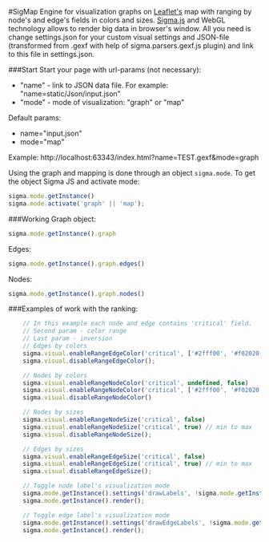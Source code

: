 #SigMap
Engine for visualization graphs on [Leaflet's](https://github.com/Leaflet/Leaflet) map with ranging by node's and edge's fields in colors and sizes.
[Sigma.js](https://github.com/jacomyal/sigma.js) and WebGL technology allows to render big data in browser's window.
All you need is change settings.json for your custom visual settings and JSON-file (transformed from .gexf with help of sigma.parsers.gexf.js plugin) and link to this file in settings.json.

###Start
Start your page with url-params (not necessary):
* "name" - link to JSON data file. For example: "name=static/Json/input.json"
* "mode" - mode of visualization: "graph" or "map"

Default params:
* name="input.json"
* mode="map"

Example:
http://localhost:63343/index.html?name=TEST.gexf&mode=graph

Using the graph and mapping is done through an object ```sigma.mode```.
To get the object Sigma JS and activate mode:
```javascript
sigma.mode.getInstance()
sigma.mode.activate('graph' || 'map');
```

###Working
Graph object:
```javascript
sigma.mode.getInstance().graph
```
Edges:
```javascript
sigma.mode.getInstance().graph.edges()
```
Nodes:
```javascript
sigma.mode.getInstance().graph.nodes()
```

###Examples of work with the ranking:
```javascript
    // In this example each node and edge contains 'critical' field.
    // Second param - color range
    // Last param - inversion
    // Edges by colors
    sigma.visual.enableRangeEdgeColor('critical', ['#2fff00', '#f02020'], false)
    sigma.visual.disableRangeEdgeColor();

    // Nodes by colors
    sigma.visual.enableRangeNodeColor('critical', undefined, false)
    sigma.visual.enableRangeNodeColor('critical', ['#2fff00', '#f02020'], false)
    sigma.visual.disableRangeNodeColor()

    // Nodes by sizes
    sigma.visual.enableRangeNodeSize('critical', false)
    sigma.visual.enableRangeNodeSize('critical', true) // min to max
    sigma.visual.disableRangeNodeSize();

    // Edges by sizes
    sigma.visual.enableRangeEdgeSize('critical', false)
    sigma.visual.enableRangeEdgeSize('critical', true) // min to max
    sigma.visual.disableRangeEdgeSize();

    // Toggle node label's visualization mode
    sigma.mode.getInstance().settings('drawLabels', !sigma.mode.getInstance().settings('drawLabels'));
    sigma.mode.getInstance().render();

    // Toggle edge label's visualization mode
    sigma.mode.getInstance().settings('drawEdgeLabels', !sigma.mode.getInstance().settings('drawEdgeLabels'));
    sigma.mode.getInstance().render();
```
